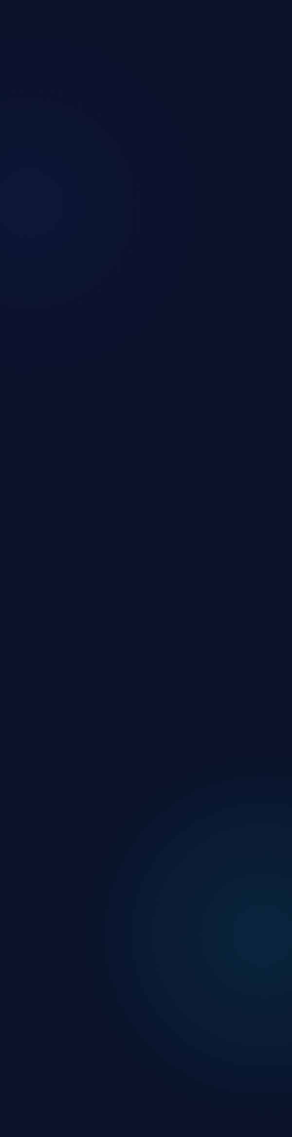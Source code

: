 
<html lang="id">
<head>
    <meta charset="UTF-8">
    <meta name="viewport" content="width=device-width, initial-scale=1.0">
    <title>MUVIT - Mobile Untuk Visi Integritas Lalu-Lintas Terbaik</title>
    <link rel="stylesheet" href="https://cdnjs.cloudflare.com/ajax/libs/font-awesome/6.4.0/css/all.min.css">
    <link href="https://fonts.googleapis.com/css2?family=Orbitron:wght@400;500;700&family=Roboto:wght@300;400;500;700&display=swap" rel="stylesheet">
    <style>
        :root {
            --primary-dark: #0a1128;
            --secondary-dark: #1e3a8a;
            --accent: #00d9ff;
            --accent-alt: #ff2a6d;
            --neutral: #e6e6e6;
            --success: #00cc99;
            --warning: #ffd700;
            --danger: #ff4d4d;
            --card-bg-dark: rgba(30, 58, 138, 0.3);
            --card-border-dark: rgba(0, 217, 255, 0.3);
            
            --primary-light: #f0f4ff;
            --secondary-light: #aec6ff;
            --card-bg-light: rgba(255, 255, 255, 0.8);
            --card-border-light: rgba(0, 123, 255, 0.3);
            --text-dark: #333;
        }
        
        * {
            margin: 0;
            padding: 0;
            box-sizing: border-box;
            transition: background-color 0.5s ease, color 0.3s ease;
        }
        
        body {
            font-family: 'Roboto', sans-serif;
            background: var(--primary-dark);
            color: var(--neutral);
            background-image: 
                radial-gradient(circle at 10% 20%, rgba(30, 58, 138, 0.15) 0%, transparent 20%),
                radial-gradient(circle at 90% 80%, rgba(0, 217, 255, 0.1) 0%, transparent 20%);
            min-height: 100vh;
            overflow-x: hidden;
            max-width: 100vw;
        }
        
        body.light-mode {
            background: var(--primary-light);
            color: var(--text-dark);
        }
        
        body.light-mode .card {
            background: var(--card-bg-light);
            border: 1px solid var(--card-border-light);
        }
        
        body.light-mode .card-desc,
        body.light-mode .modal-title,
        body.light-mode .section-title,
        body.light-mode .footer-title,
        body.light-mode .faq-question,
        body.light-mode .question-text,
        body.light-mode .edu-title,
        body.light-mode .traffic-hero-title,
        body.light-mode .card-title {
            color: var(--text-dark);
        }
        
        body.light-mode .emergency-section {
            background: rgba(255, 77, 77, 0.1);
            border: 1px solid rgba(255, 77, 77, 0.3);
        }
        
        body.light-mode .emergency-card {
            background: rgba(255, 77, 77, 0.15);
            border: 1px solid rgba(255, 77, 77, 0.3);
        }
        
        body.light-mode .emergency-name {
            color: var(--text-dark);
        }
        
        .futuristic-header {
            font-family: 'Orbitron', sans-serif;
            text-transform: uppercase;
            letter-spacing: 2px;
        }
        
        /* Splash Screen */
        .splash-screen {
            position: fixed;
            top: 0;
            left: 0;
            width: 100%;
            height: 100%;
            background: var(--primary-dark);
            display: flex;
            flex-direction: column;
            justify-content: center;
            align-items: center;
            z-index: 1000;
            transition: opacity 1s ease;
        }
        
        .splash-title {
            font-size: 3.5rem;
            font-weight: 700;
            background: linear-gradient(90deg, var(--accent), var(--accent-alt));
            -webkit-background-clip: text;
            background-clip: text;
            color: transparent;
            margin-bottom: 20px;
            text-align: center;
            font-family: 'Orbitron', sans-serif;
            position: relative;
            overflow: hidden;
        }
        
        .splash-subtitle {
            font-size: 1.2rem;
            color: var(--neutral);
            text-align: center;
            max-width: 90%;
            line-height: 1.6;
            height: 1.6em;
            overflow: hidden;
            position: relative;
        }
        
        .cursor {
            display: inline-block;
            width: 3px;
            height: 1em;
            background: var(--accent);
            margin-left: 2px;
            animation: blink 1s infinite;
            vertical-align: bottom;
        }
        
        @keyframes blink {
            0%, 100% { opacity: 1; }
            50% { opacity: 0; }
        }
        
        /* Container */
        .container {
            max-width: 100%;
            margin: 0 auto;
            padding: 15px;
            opacity: 0;
            transform: translateY(20px);
            transition: all 1s ease;
        }
        
        .container.show {
            opacity: 1;
            transform: translateY(0);
        }
        
        /* Header */
        header {
            display: flex;
            justify-content: space-between;
            align-items: center;
            padding: 15px 0;
            border-bottom: 1px solid var(--card-border-dark);
            margin-bottom: 20px;
        }
        
        .logo {
            display: flex;
            align-items: center;
            gap: 10px;
        }
        
        .logo-icon {
            width: 40px;
            height: 40px;
            background: var(--accent);
            border-radius: 50%;
            display: flex;
            align-items: center;
            justify-content: center;
            font-size: 20px;
            color: var(--primary-dark);
            box-shadow: 0 0 10px var(--accent);
            animation: pulse 2s infinite;
        }
        
        .logo-text {
            font-size: 1.5rem;
            font-weight: 700;
            background: linear-gradient(90deg, var(--accent), var(--accent-alt));
            -webkit-background-clip: text;
            background-clip: text;
            color: transparent;
        }
        
        .moto {
            font-size: 0.7rem;
            color: var(--neutral);
            opacity: 0.8;
            margin-top: 3px;
        }
        
        .menu-toggle {
            background: var(--card-bg-dark);
            border: 1px solid var(--card-border-dark);
            border-radius: 50%;
            width: 40px;
            height: 40px;
            display: flex;
            align-items: center;
            justify-content: center;
            cursor: pointer;
            transition: all 0.3s;
            font-size: 20px;
            color: var(--neutral);
        }
        
        .menu-toggle:hover {
            background: var(--accent);
            color: var(--primary-dark);
            box-shadow: 0 0 10px var(--accent);
        }
        
        .dropdown-menu {
            position: absolute;
            top: 70px;
            right: 15px;
            background: var(--card-bg-dark);
            border: 1px solid var(--card-border-dark);
            border-radius: 10px;
            width: 220px;
            z-index: 1000;
            overflow: hidden;
            transform: translateY(-10px);
            opacity: 0;
            visibility: hidden;
            transition: all 0.3s ease;
        }
        
        .dropdown-menu.show {
            transform: translateY(0);
            opacity: 1;
            visibility: visible;
        }
        
        .dropdown-item {
            padding: 12px 15px;
            display: flex;
            align-items: center;
            gap: 12px;
            cursor: pointer;
            transition: all 0.3s;
            border-bottom: 1px solid rgba(0, 217, 255, 0.1);
        }
        
        .dropdown-item:last-child {
            border-bottom: none;
        }
        
        .dropdown-item:hover {
            background: rgba(0, 217, 255, 0.1);
        }
        
        .dropdown-icon {
            font-size: 18px;
            width: 25px;
            color: var(--accent);
        }
        
        .dropdown-text {
            flex-grow: 1;
            font-size: 0.9rem;
        }
        
        /* Main Grid */
        .main-grid {
            display: grid;
            grid-template-columns: repeat(auto-fit, minmax(300px, 1fr));
            gap: 20px;
            margin-bottom: 30px;
        }
        
        .card {
            background: var(--card-bg-dark);
            border: 1px solid var(--card-border-dark);
            border-radius: 15px;
            padding: 20px;
            transition: all 0.3s;
            position: relative;
            overflow: hidden;
            backdrop-filter: blur(10px);
            min-height: 180px;
            display: flex;
            flex-direction: column;
            cursor: pointer;
        }
        
        .card:hover {
            transform: translateY(-5px);
            box-shadow: 0 5px 20px rgba(0, 217, 255, 0.2);
            border-color: var(--accent);
        }
        
        .card::before {
            content: '';
            position: absolute;
            top: -50%;
            left: -50%;
            width: 200%;
            height: 200%;
            background: radial-gradient(circle, rgba(0, 217, 255, 0.1) 0%, transparent 70%);
            z-index: -1;
        }
        
        .card-icon {
            font-size: 35px;
            margin-bottom: 15px;
            color: var(--accent);
        }
        
        .card-title {
            font-size: 1.2rem;
            margin-bottom: 10px;
            color: var(--neutral);
        }
        
        .card-desc {
            font-size: 0.9rem;
            color: rgba(230, 230, 230, 0.8);
            line-height: 1.5;
            margin-bottom: 15px;
            flex-grow: 1;
        }
        
        .card-btn {
            background: transparent;
            border: 1px solid var(--accent);
            color: var(--accent);
            padding: 8px 16px;
            border-radius: 20px;
            display: flex;
            align-items: center;
            gap: 6px;
            cursor: pointer;
            transition: all 0.3s;
            width: fit-content;
            font-size: 0.9rem;
        }
        
        .card-btn:hover {
            background: var(--accent);
            color: var(--primary-dark);
            box-shadow: 0 0 10px var(--accent);
        }
        
        /* Emergency Section */
        .emergency-section {
            background: rgba(255, 77, 77, 0.1);
            border: 1px solid rgba(255, 77, 77, 0.3);
            border-radius: 15px;
            padding: 20px;
            margin-bottom: 30px;
        }
        
        .section-title {
            display: flex;
            align-items: center;
            gap: 12px;
            margin-bottom: 20px;
            font-size: 1.3rem;
            color: var(--danger);
        }
        
        .emergency-grid {
            display: grid;
            grid-template-columns: repeat(auto-fit, minmax(250px, 1fr));
            gap: 12px;
        }
        
        .emergency-card {
            background: rgba(255, 77, 77, 0.15);
            border: 1px solid rgba(255, 77, 77, 0.3);
            border-radius: 12px;
            padding: 15px;
            display: flex;
            align-items: center;
            gap: 12px;
            transition: all 0.3s;
            cursor: pointer;
        }
        
        .emergency-card:hover {
            transform: translateY(-3px);
            background: rgba(255, 77, 77, 0.25);
            box-shadow: 0 3px 10px rgba(255, 77, 77, 0.2);
        }
        
        .emergency-icon {
            font-size: 22px;
            width: 50px;
            height: 50px;
            background: rgba(255, 77, 77, 0.2);
            border-radius: 50%;
            display: flex;
            align-items: center;
            justify-content: center;
            color: var(--danger);
        }
        
        .emergency-info {
            flex-grow: 1;
        }
        
        .emergency-name {
            font-size: 0.95rem;
            margin-bottom: 5px;
            color: var(--neutral);
        }
        
        .emergency-number {
            font-size: 1.1rem;
            font-weight: 700;
            color: var(--danger);
        }
        
        /* Footer */
        footer {
            display: flex;
            flex-direction: column;
            padding: 20px 0;
            border-top: 1px solid var(--card-border-dark);
            margin-top: 20px;
            gap: 20px;
        }
        
        .footer-section {
            width: 100%;
        }
        
        .footer-title {
            font-size: 1.1rem;
            margin-bottom: 12px;
            color: var(--accent);
        }
        
        .footer-links {
            display: flex;
            flex-direction: column;
            gap: 8px;
        }
        
        .footer-link {
            color: rgba(230, 230, 230, 0.8);
            text-decoration: none;
            display: flex;
            align-items: center;
            gap: 8px;
            transition: all 0.3s;
            font-size: 0.9rem;
        }
        
        .footer-link:hover {
            color: var(--accent);
        }
        
        .social-links {
            display: flex;
            gap: 12px;
            margin-top: 12px;
        }
        
        .social-link {
            width: 35px;
            height: 35px;
            border-radius: 50%;
            background: var(--card-bg-dark);
            border: 1px solid var(--card-border-dark);
            display: flex;
            align-items: center;
            justify-content: center;
            color: var(--neutral);
            font-size: 16px;
            transition: all 0.3s;
        }
        
        .social-link:hover {
            background: var(--accent);
            color: var(--primary-dark);
            box-shadow: 0 0 10px var(--accent);
            transform: translateY(-3px);
        }
        
        /* Modals */
        .modal {
            position: fixed;
            top: 0;
            left: 0;
            width: 100%;
            height: 100%;
            background: rgba(0, 0, 0, 0.7);
            display: flex;
            justify-content: center;
            align-items: center;
            z-index: 1000;
            opacity: 0;
            visibility: hidden;
            transition: all 0.3s ease;
            padding: 15px;
        }
        
        .modal.show {
            opacity: 1;
            visibility: visible;
        }
        
        .modal-content {
            background: var(--card-bg-dark);
            border: 1px solid var(--card-border-dark);
            border-radius: 15px;
            width: 100%;
            max-width: 800px;
            max-height: 95vh;
            overflow-y: auto;
            padding: 20px;
            position: relative;
            backdrop-filter: blur(10px);
            transform: translateY(-20px);
            transition: all 0.3s ease;
        }
        
        .modal.show .modal-content {
            transform: translateY(0);
        }
        
        .modal-header {
            display: flex;
            justify-content: space-between;
            align-items: center;
            margin-bottom: 15px;
        }
        
        .modal-title {
            font-size: 1.3rem;
            color: var(--accent);
            font-family: 'Orbitron', sans-serif;
        }
        
        .close-modal {
            background: transparent;
            border: none;
            font-size: 1.3rem;
            color: var(--neutral);
            cursor: pointer;
            transition: all 0.3s;
        }
        
        .close-modal:hover {
            color: var(--accent);
            transform: rotate(90deg);
        }
        
        /* Game Elements */
        .game-container {
            position: relative;
            width: 100%;
            height: 70vh;
            background: #0a1a3a;
            border-radius: 10px;
            overflow: hidden;
            border: 2px solid var(--accent);
            margin: 15px 0;
        }
        
        .game-road {
            position: absolute;
            top: 0;
            left: 0;
            width: 100%;
            height: 100%;
            background: #222;
        }
        
        .road-line {
            position: absolute;
            height: 3px;
            background: var(--accent);
            width: 100%;
            opacity: 0.5;
        }
        
        .character {
            position: absolute;
            bottom: 20px;
            left: 50%;
            transform: translateX(-50%);
            width: 40px;
            height: 60px;
            background: #ff9900;
            border-radius: 5px;
            z-index: 10;
            display: flex;
            align-items: center;
            justify-content: center;
            color: #fff;
            font-size: 30px;
        }
        
        .obstacle {
            position: absolute;
            width: 50px;
            height: 30px;
            background: #ff2a6d;
            border-radius: 5px;
        }
        
        .controls {
            display: grid;
            grid-template-columns: repeat(3, 1fr);
            gap: 10px;
            margin-top: 15px;
        }
        
        .control-btn {
            background: var(--card-bg-dark);
            border: 1px solid var(--accent);
            color: var(--accent);
            padding: 12px;
            border-radius: 8px;
            display: flex;
            align-items: center;
            justify-content: center;
            font-size: 20px;
            cursor: pointer;
            transition: all 0.2s;
        }
        
        .control-btn:hover {
            background: var(--accent);
            color: var(--primary-dark);
        }
        
        .game-result {
            position: absolute;
            top: 50%;
            left: 50%;
            transform: translate(-50%, -50%);
            background: rgba(0, 0, 0, 0.8);
            padding: 20px;
            border-radius: 10px;
            text-align: center;
            z-index: 100;
            width: 80%;
            display: none;
        }
        
        .result-title {
            font-size: 1.5rem;
            margin-bottom: 15px;
        }
        
        .result-success {
            color: var(--success);
        }
        
        .result-fail {
            color: var(--danger);
        }
        
        .result-btn {
            background: var(--accent);
            color: var(--primary-dark);
            border: none;
            padding: 10px 20px;
            border-radius: 20px;
            font-weight: bold;
            cursor: pointer;
            margin-top: 10px;
        }
        
        /* Quiz Elements */
        .quiz-container {
            margin: 15px 0;
        }
        
        .quiz-question {
            background: var(--card-bg-dark);
            border: 1px solid var(--card-border-dark);
            border-radius: 10px;
            padding: 15px;
            margin-bottom: 15px;
        }
        
        .question-text {
            font-size: 1.1rem;
            margin-bottom: 15px;
        }
        
        .options {
            display: grid;
            grid-template-columns: 1fr;
            gap: 10px;
        }
        
        .option {
            background: var(--card-bg-dark);
            border: 1px solid var(--card-border-dark);
            border-radius: 8px;
            padding: 12px;
            cursor: pointer;
            transition: all 0.2s;
        }
        
        .option:hover {
            border-color: var(--accent);
        }
        
        .option.selected {
            background: rgba(0, 217, 255, 0.1);
            border-color: var(--accent);
        }
        
        .quiz-nav {
            display: flex;
            justify-content: space-between;
            margin-top: 20px;
        }
        
        .nav-btn {
            background: var(--accent);
            color: var(--primary-dark);
            border: none;
            padding: 10px 20px;
            border-radius: 20px;
            font-weight: bold;
            cursor: pointer;
            display: flex;
            align-items: center;
            gap: 8px;
        }
        
        .quiz-result {
            text-align: center;
            padding: 20px;
        }
        
        .score-display {
            font-size: 1.8rem;
            margin: 20px 0;
            color: var(--accent);
        }
        
        .answer-key {
            margin-top: 20px;
            text-align: left;
            max-height: 300px;
            overflow-y: auto;
            padding: 15px;
            background: rgba(0, 0, 0, 0.1);
            border-radius: 10px;
        }
        
        .answer-item {
            margin-bottom: 10px;
            padding-bottom: 10px;
            border-bottom: 1px dashed rgba(255, 255, 255, 0.2);
        }
        
        .answer-item:last-child {
            border-bottom: none;
        }
        
        .correct-answer {
            color: var(--success);
            font-weight: bold;
        }
        
        /* Education Content */
        .edu-container {
            margin: 15px 0;
        }
        
        .edu-category {
            background: var(--card-bg-dark);
            border: 1px solid var(--card-border-dark);
            border-radius: 10px;
            padding: 15px;
            margin-bottom: 15px;
            cursor: pointer;
        }
        
        .edu-header {
            display: flex;
            align-items: center;
            gap: 15px;
            margin-bottom: 15px;
        }
        
        .edu-icon {
            font-size: 28px;
            width: 50px;
            height: 50px;
            background: rgba(0, 217, 255, 0.1);
            border-radius: 50%;
            display: flex;
            align-items: center;
            justify-content: center;
            color: var(--accent);
        }
        
        .edu-title {
            font-size: 1.1rem;
            font-weight: bold;
        }
        
        .edu-content {
            padding-left: 65px;
            display: none;
        }
        
        .edu-content.show {
            display: block;
        }
        
        .edu-item {
            margin-bottom: 10px;
            padding-left: 15px;
            position: relative;
        }
        
        .edu-item:before {
            content: "•";
            position: absolute;
            left: 0;
            color: var(--accent);
        }
        
        /* Traffic Hero Modal */
        .traffic-hero-grid {
            display: grid;
            grid-template-columns: 1fr 1fr;
            gap: 20px;
            margin: 20px 0;
        }
        
        .traffic-hero-card {
            background: var(--card-bg-dark);
            border: 1px solid var(--card-border-dark);
            border-radius: 15px;
            padding: 20px;
            text-align: center;
            cursor: pointer;
            transition: all 0.3s;
        }
        
        .traffic-hero-card:hover {
            transform: translateY(-5px);
            box-shadow: 0 5px 15px rgba(0, 217, 255, 0.2);
            border-color: var(--accent);
        }
        
        .traffic-hero-icon {
            font-size: 40px;
            margin-bottom: 15px;
            color: var(--accent);
        }
        
        .traffic-hero-title {
            font-size: 1.2rem;
            margin-bottom: 10px;
            font-family: 'Orbitron', sans-serif;
        }
        
        /* FAQ Elements */
        .faq-item {
            margin-bottom: 15px;
            border-bottom: 1px solid var(--card-border-dark);
            padding-bottom: 15px;
        }
        
        .faq-question {
            font-weight: bold;
            margin-bottom: 8px;
            cursor: pointer;
            display: flex;
            align-items: center;
            gap: 10px;
        }
        
        .faq-question i {
            transition: transform 0.3s;
        }
        
        .faq-question.expanded i {
            transform: rotate(90deg);
        }
        
        .faq-answer {
            padding: 10px 0 0 30px;
            display: none;
        }
        
        .faq-answer.show {
            display: block;
        }
        
        /* Contact Elements */
        .contact-item {
            display: flex;
            align-items: center;
            gap: 15px;
            margin-bottom: 15px;
            padding: 12px;
            border-radius: 10px;
            background: rgba(0, 0, 0, 0.1);
            transition: all 0.3s;
        }
        
        .contact-item:hover {
            background: rgba(0, 217, 255, 0.1);
        }
        
        .contact-icon {
            font-size: 24px;
            width: 50px;
            height: 50px;
            display: flex;
            align-items: center;
            justify-content: center;
            color: var(--accent);
        }
        
        .contact-info {
            flex-grow: 1;
        }
        
        .contact-type {
            font-size: 0.9rem;
            opacity: 0.8;
            margin-bottom: 3px;
        }
        
        .contact-value {
            font-size: 1.1rem;
            font-weight: 500;
        }
        
        /* Animations */
        @keyframes pulse {
            0% { box-shadow: 0 0 0 0 rgba(0, 217, 255, 0.7); }
            70% { box-shadow: 0 0 0 10px rgba(0, 217, 255, 0); }
            100% { box-shadow: 0 0 0 0 rgba(0, 217, 255, 0); }
        }
        
        @keyframes float {
            0% { transform: translateY(0px); }
            50% { transform: translateY(-5px); }
            100% { transform: translateY(0px); }
        }
        
        @keyframes roadLine {
            0% { transform: translateX(-100%); }
            100% { transform: translateX(100%); }
        }
        
        @keyframes moveHorizontal {
            0% { transform: translateX(0); }
            100% { transform: translateX(100%); }
        }
        
        /* Accessibility Mode */
        body.accessibility-mode {
            font-size: 18px;
        }
        
        body.accessibility-mode .card-icon {
            font-size: 50px;
        }
        
        body.accessibility-mode .card-title {
            font-size: 1.4rem;
        }
        
        /* Responsive */
        @media (max-width: 768px) {
            .splash-title {
                font-size: 2.5rem;
            }
            
            .splash-subtitle {
                font-size: 1rem;
            }
            
            .traffic-hero-grid {
                grid-template-columns: 1fr;
            }
            
            .faq-question {
                font-size: 1.1rem;
            }
            
            .emergency-grid {
                grid-template-columns: 1fr;
            }
        }
        
        @media (min-width: 768px) {
            .container {
                max-width: 800px;
            }
        }
    </style>
</head>
<body>
    <!-- Splash Screen -->
    <div class="splash-screen" id="splashScreen">
        <div class="splash-title futuristic-header">MUVIT</div>
        <div class="splash-subtitle" id="subtitle">
            <span id="typed-text"></span>
            <span class="cursor"></span>
        </div>
    </div>
    
    <!-- Main Content -->
    <div class="container" id="mainContainer">
        <header>
            <div class="logo">
                <div class="logo-icon">
                    <i class="fas fa-traffic-light"></i>
                </div>
                <div>
                    <div class="logo-text futuristic-header">MUVIT</div>
                    <div class="moto">Mobile Untuk Visi Integritas Lalu-Lintas Terbaik</div>
                </div>
            </div>
            
            <div class="menu-toggle" id="menuToggle">
                <i class="fas fa-bars"></i>
            </div>
            
            <div class="dropdown-menu" id="dropdownMenu">
                <div class="dropdown-item" id="themeToggle">
                    <div class="dropdown-icon">
                        <i class="fas fa-moon"></i>
                    </div>
                    <div class="dropdown-text">Dark Mode</div>
                </div>
                
                <div class="dropdown-item" id="faqBtn">
                    <div class="dropdown-icon">
                        <i class="fas fa-question-circle"></i>
                    </div>
                    <div class="dropdown-text">FAQ</div>
                </div>
                
                <div class="dropdown-item" id="contactBtn">
                    <div class="dropdown-icon">
                        <i class="fas fa-envelope"></i>
                    </div>
                    <div class="dropdown-text">Kontak</div>
                </div>
                
                <div class="dropdown-item" id="accessibilityBtn">
                    <div class="dropdown-icon">
                        <i class="fas fa-text-height"></i>
                    </div>
                    <div class="dropdown-text">Perbesar Tulisan</div>
                </div>
            </div>
        </header>

        <div class="main-grid">
            <div class="card" onclick="openReport()">
                <i class="fas fa-bullhorn card-icon"></i>
                <h3 class="card-title futuristic-header">LAPOR!</h3>
                <p class="card-desc">Laporkan pelanggaran lalu lintas, penyalahgunaan, atau penyelewengan yang Anda temui</p>
                <button class="card-btn">
                    <i class="fas fa-external-link-alt"></i>
                    Laporkan Sekarang
                </button>
            </div>
            
            <div class="card" onclick="openEducation()">
                <i class="fas fa-book card-icon"></i>
                <h3 class="card-title futuristic-header">MUVIT EDU</h3>
                <p class="card-desc">Pelajari etika dan aturan berkendara untuk semua jenis pengguna jalan</p>
                <button class="card-btn">
                    <i class="fas fa-graduation-cap"></i>
                    Pelajari
                </button>
            </div>
            
            <div class="card" onclick="openTrafficHero()">
                <i class="fas fa-gamepad card-icon"></i>
                <h3 class="card-title futuristic-header">TRAFFIC HERO</h3>
                <p class="card-desc">Jadilah pahlawan lalu lintas dengan memainkan game edukasi</p>
                <button class="card-btn">
                    <i class="fas fa-play"></i>
                    Pilih Game
                </button>
            </div>
            
            <div class="card" onclick="openTest()">
                <i class="fas fa-id-card card-icon"></i>
                <h3 class="card-title futuristic-header">TES SIM</h3>
                <p class="card-desc">Uji pengetahuan Anda tentang peraturan lalu lintas dengan tes interaktif</p>
                <button class="card-btn">
                    <i class="fas fa-pencil-alt"></i>
                    Mulai Tes
                </button>
            </div>
            
            <div class="card" onclick="openAssistant()">
                <i class="fas fa-robot card-icon"></i>
                <h3 class="card-title futuristic-header">VIRTUAL ASSISTANT</h3>
                <p class="card-desc">Dapatkan bantuan dan informasi tentang lalu lintas dari asisten virtual kami</p>
                <button class="card-btn">
                    <i class="fas fa-comments"></i>
                    Tanya Sekarang
                </button>
            </div>
        </div>

        <div class="emergency-section">
            <h2 class="section-title">
                <i class="fas fa-ambulance"></i>
                <span class="futuristic-header">DARURAT</span>
            </h2>
            <div class="emergency-grid">
                <div class="emergency-card" onclick="callEmergency('112')">
                    <div class="emergency-icon">
                        <i class="fas fa-phone-alt"></i>
                    </div>
                    <div class="emergency-info">
                        <div class="emergency-name">Call Center Nasional</div>
                        <div class="emergency-number">112</div>
                    </div>
                </div>
                
                <div class="emergency-card" onclick="callEmergency('110')">
                    <div class="emergency-icon">
                        <i class="fas fa-police-box"></i>
                    </div>
                    <div class="emergency-info">
                        <div class="emergency-name">Polisi</div>
                        <div class="emergency-number">110</div>
                    </div>
                </div>
                
                <div class="emergency-card" onclick="callEmergency('113')">
                    <div class="emergency-icon">
                        <i class="fas fa-fire-extinguisher"></i>
                    </div>
                    <div class="emergency-info">
                        <div class="emergency-name">Pemadam Kebakaran</div>
                        <div class="emergency-number">113</div>
                    </div>
                </div>
                
                <div class="emergency-card" onclick="callEmergency('02916912119')">
                    <div class="emergency-icon">
                        <i class="fas fa-ambulance"></i>
                    </div>
                    <div class="emergency-info">
                        <div class="emergency-name">Ambulans</div>
                        <div class="emergency-number">(0291) 6912119</div>
                    </div>
                </div>
                
                <div class="emergency-card" onclick="callEmergency('0291682113')">
                    <div class="emergency-icon">
                        <i class="fas fa-fire"></i>
                    </div>
                    <div class="emergency-info">
                        <div class="emergency-name">Damkar Demak</div>
                        <div class="emergency-number">(0291) 682113</div>
                    </div>
                </div>
                
                <div class="emergency-card" onclick="callEmergency('0291682200')">
                    <div class="emergency-icon">
                        <i class="fas fa-exclamation-triangle"></i>
                    </div>
                    <div class="emergency-info">
                        <div class="emergency-name">BPBD Demak</div>
                        <div class="emergency-number">(0291) 682200</div>
                    </div>
                </div>
            </div>
        </div>

        <footer>
            <div class="footer-section">
                <h3 class="footer-title">Tentang MUVIT</h3>
                <p style="margin-bottom: 15px; opacity: 0.8; font-size: 0.9rem;">MUVIT adalah platform edukasi dan pelaporan lalu lintas untuk mewujudkan mobilitas yang lebih baik.</p>
                <p style="opacity: 0.8; font-size: 0.9rem;">Dibuat oleh Arum FNisa untuk Lomba Pelajar Pelopor Ketertiban Lalu Lintas</p>
            </div>
            
            <div class="footer-section">
                <h3 class="footer-title">Kontak Kami</h3>
                <div class="contact-item" onclick="openEmail()">
                    <div class="contact-icon">
                        <i class="fas fa-envelope"></i>
                    </div>
                    <div class="contact-info">
                        <div class="contact-type">Email</div>
                        <div class="contact-value">muvitmovewithit@gmail.com</div>
                    </div>
                </div>
                
                <div class="contact-item" onclick="openInstagram()">
                    <div class="contact-icon">
                        <i class="fab fa-instagram"></i>
                    </div>
                    <div class="contact-info">
                        <div class="contact-type">Instagram</div>
                        <div class="contact-value">@nisarumaee_</div>
                    </div>
                </div>
            </div>
        </footer>
    </div>
    
    <!-- FAQ Modal -->
    <div class="modal" id="faqModal">
        <div class="modal-content">
            <div class="modal-header">
                <h3 class="modal-title">FAQ</h3>
                <button class="close-modal" onclick="closeModal('faqModal')">
                    <i class="fas fa-times"></i>
                </button>
            </div>
            
            <div class="faq-list">
                <div class="faq-item">
                    <div class="faq-question" onclick="toggleFaqAnswer(this)">
                        <i class="fas fa-chevron-right"></i>
                        Apa itu MUVIT?
                    </div>
                    <div class="faq-answer">
                        MUVIT adalah aplikasi all-in-one yang dirancang untuk meningkatkan keselamatan, ketertiban, dan kenyamanan lalu lintas. Aplikasi ini menyediakan berbagai fitur seperti pelaporan pelanggaran lalu lintas, akses darurat, edukasi berkendara, dan sistem gamifikasi.
                    </div>
                </div>
                
                <div class="faq-item">
                    <div class="faq-question" onclick="toggleFaqAnswer(this)">
                        <i class="fas fa-chevron-right"></i>
                        Siapa saja yang bisa menggunakan MUVIT?
                    </div>
                    <div class="faq-answer">
                        Aplikasi ini dapat digunakan oleh semua kalangan, mulai dari anak-anak, dewasa, hingga lansia. Desain antarmuka dibuat agar ramah dan mudah dipahami oleh pengguna dari berbagai usia.
                    </div>
                </div>
                
                <div class="faq-item">
                    <div class="faq-question" onclick="toggleFaqAnswer(this)">
                        <i class="fas fa-chevron-right"></i>
                        Apa saja fitur utama di dalam aplikasi MUVIT?
                    </div>
                    <div class="faq-answer">
                        <p>📩 LAPOR!: Kirim laporan pelanggaran atau kejadian lalu lintas (bisa disertai foto dan video.).</p>
                        <p>🚨 SOS DARURAT: Akses cepat ke nomor darurat seperti ambulans, polisi, pemadam kebakaran, atau BPBD.</p>
                        <p>📘 MUVIT EDU: Panduan digital lengkap tentang etika dan peraturan lalu lintas untuk berbagai jenis kendaraan.</p>
                        <p>🎮 TRAFFIC HERO: Game edukasi untuk membantu kakek menyebrang dengan aman dan tes pengetahuan lalu lintas.</p>
                        <p>📝 TES SIM: simulasi ujian yang berisi 25 soal pilihan ganda seputar lalu lintas, rambu, marka jalan, dan pengetahuan dasar kendaraan.</p>
                        <p>🤖 VIRTUAL ASSISTANT: Akses cepat ke asisten AI yang akan membantu menjawab pertanyaanmu.</p>
                    </div>
                </div>
                
                <div class="faq-item">
                    <div class="faq-question" onclick="toggleFaqAnswer(this)">
                        <i class="fas fa-chevron-right"></i>
                        Bagaimana cara melaporkan pelanggaran lalu lintas melalui MUVIT?
                    </div>
                    <div class="faq-answer">
                        Cukup buka fitur LAPOR!, anda akan diarahkan untuk mengirimkan email kepada Satuan Lalu Lintas.
                    </div>
                </div>
                
                <div class="faq-item">
                    <div class="faq-question" onclick="toggleFaqAnswer(this)">
                        <i class="fas fa-chevron-right"></i>
                        Apakah MUVIT bisa digunakan di seluruh Indonesia?
                    </div>
                    <div class="faq-answer">
                        Target utama adalah penggunaan kabupaten, namun efektivitas beberapa fitur (seperti penanganan laporan) bergantung pada kerja sama dengan pemerintah daerah dan institusi terkait.
                    </div>
                </div>
                
                <div class="faq-item">
                    <div class="faq-question" onclick="toggleFaqAnswer(this)">
                        <i class="fas fa-chevron-right"></i>
                        Apakah MUVIT gratis?
                    </div>
                    <div class="faq-answer">
                        Ya. MUVIT dapat digunakan melalui web secara gratis.
                    </div>
                </div>
            </div>
        </div>
    </div>
    
    <!-- Contact Modal -->
    <div class="modal" id="contactModal">
        <div class="modal-content">
            <div class="modal-header">
                <h3 class="modal-title">Kontak</h3>
                <button class="close-modal" onclick="closeModal('contactModal')">
                    <i class="fas fa-times"></i>
                </button>
            </div>
            
            <div class="contact-list">
                <div class="contact-item" onclick="openEmail()">
                    <div class="contact-icon">
                        <i class="fas fa-envelope"></i>
                    </div>
                    <div class="contact-info">
                        <div class="contact-type">Email</div>
                        <div class="contact-value">muvitmovewithit@gmail.com</div>
                    </div>
                </div>
                
                <div class="contact-item" onclick="openInstagram()">
                    <div class="contact-icon">
                        <i class="fab fa-instagram"></i>
                    </div>
                    <div class="contact-info">
                        <div class="contact-type">Instagram</div>
                        <div class="contact-value">@nisarumaee_</div>
                    </div>
                </div>
            </div>
        </div>
    </div>
    
    <!-- Traffic Hero Modal -->
    <div class="modal" id="trafficHeroModal">
        <div class="modal-content">
            <div class="modal-header">
                <h3 class="modal-title">TRAFFIC HERO</h3>
                <button class="close-modal" onclick="closeModal('trafficHeroModal')">
                    <i class="fas fa-times"></i>
                </button>
            </div>
            
            <div class="traffic-hero-grid">
                <div class="traffic-hero-card" onclick="openGame('bantuKakek')">
                    <div class="traffic-hero-icon">
                        <i class="fas fa-walking"></i>
                    </div>
                    <h3 class="traffic-hero-title">BANTU KAKEK</h3>
                    <p>Bantu kakek menyebrang jalan dengan selamat sambil menghindari kendaraan</p>
                </div>
                
                <div class="traffic-hero-card" onclick="openGame('tesPengetahuan')">
                    <div class="traffic-hero-icon">
                        <i class="fas fa-brain"></i>
                    </div>
                    <h3 class="traffic-hero-title">TES PENGETAHUAN</h3>
                    <p>Kuis untuk anak-anak tentang pengetahuan dasar lalu lintas</p>
                </div>
            </div>
        </div>
    </div>
    
    <!-- Game Modals -->
    <div class="modal" id="gameModal">
        <div class="modal-content">
            <div class="modal-header">
                <h3 class="modal-title" id="gameTitle">BANTU KAKEK</h3>
                <button class="close-modal" onclick="closeModal('gameModal')">
                    <i class="fas fa-times"></i>
                </button>
            </div>
            
            <div id="gameContent">
                <!-- Game content will be loaded here -->
            </div>
        </div>
    </div>
    
    <!-- SIM Test Modal -->
    <div class="modal" id="simModal">
        <div class="modal-content">
            <div class="modal-header">
                <h3 class="modal-title">TES SIM</h3>
                <button class="close-modal" onclick="closeModal('simModal')">
                    <i class="fas fa-times"></i>
                </button>
            </div>
            
            <div id="simContent">
                <!-- SIM test content will be loaded here -->
            </div>
        </div>
    </div>
    
    <!-- Education Modal -->
    <div class="modal" id="eduModal">
        <div class="modal-content">
            <div class="modal-header">
                <h3 class="modal-title">MUVIT EDU</h3>
                <button class="close-modal" onclick="closeModal('eduModal')">
                    <i class="fas fa-times"></i>
                </button>
            </div>
            
            <div class="edu-container">
                <div class="edu-category" onclick="toggleEduContent(this)">
                    <div class="edu-header">
                        <div class="edu-icon">🧍‍♂️</div>
                        <div class="edu-title">Pejalan Kaki</div>
                    </div>
                    <div class="edu-content">
                        <div class="edu-item">Gunakan trotoar, bukan badan jalan.</div>
                        <div class="edu-item">Menyeberanglah di zebra cross atau jembatan penyeberangan.</div>
                        <div class="edu-item">Waspadai kendaraan saat menyeberang, lihat kiri-kanan dulu.</div>
                        <div class="edu-item">Jangan bermain HP saat menyeberang.</div>
                    </div>
                </div>
                
                <div class="edu-category" onclick="toggleEduContent(this)">
                    <div class="edu-header">
                        <div class="edu-icon">🚲</div>
                        <div class="edu-title">Pesepeda Ontel / Manual</div>
                    </div>
                    <div class="edu-content">
                        <div class="edu-item">Gunakan jalur sepeda jika tersedia.</div>
                        <div class="edu-item">Jangan melawan arah.</div>
                        <div class="edu-item">Pakai helm dan lampu sepeda saat malam.</div>
                        <div class="edu-item">Hormati rambu lalu lintas dan pejalan kaki.</div>
                    </div>
                </div>
                
                <div class="edu-category" onclick="toggleEduContent(this)">
                    <div class="edu-header">
                        <div class="edu-icon">🛵</div>
                        <div class="edu-title">Pengendara Sepeda Motor</div>
                    </div>
                    <div class="edu-content">
                        <div class="edu-item">Pakai helm SNI dan jaket pelindung.</div>
                        <div class="edu-item">Nyalakan lampu utama saat berkendara.</div>
                        <div class="edu-item">Jaga kecepatan dan jarak aman.</div>
                        <div class="edu-item">Jangan menyalip sembarangan, gunakan lampu sein.</div>
                    </div>
                </div>
                
                <div class="edu-category" onclick="toggleEduContent(this)">
                    <div class="edu-header">
                        <div class="edu-icon">🚗</div>
                        <div class="edu-title">Pengendara Mobil</div>
                    </div>
                    <div class="edu-content">
                        <div class="edu-item">Gunakan sabuk pengaman.</div>
                        <div class="edu-item">Ikuti batas kecepatan dan marka jalan.</div>
                        <div class="edu-item">Jangan bermain HP saat menyetir.</div>
                        <div class="edu-item">Beri jalan pada pejalan kaki dan pesepeda di tempat yang semestinya.</div>
                    </div>
                </div>
                
                <div class="edu-category" onclick="toggleEduContent(this)">
                    <div class="edu-header">
                        <div class="edu-icon">🚌</div>
                        <div class="edu-title">Pengendara Bus</div>
                    </div>
                    <div class="edu-content">
                        <div class="edu-item">Berhenti di halte resmi, bukan sembarang tempat.</div>
                        <div class="edu-item">Utamakan keselamatan penumpang saat naik/turun.</div>
                        <div class="edu-item">Perhatikan blind spot, terutama pesepeda dan pemotor.</div>
                        <div class="edu-item">Hindari ugal-ugalan demi mengejar penumpang.</div>
                    </div>
                </div>
                
                <div class="edu-category" onclick="toggleEduContent(this)">
                    <div class="edu-header">
                        <div class="edu-icon">🚛</div>
                        <div class="edu-title">Pengemudi Truk</div>
                    </div>
                    <div class="edu-content">
                        <div class="edu-item">Pastikan muatan tidak melebihi batas.</div>
                        <div class="edu-item">Periksa rem dan kondisi ban secara rutin.</div>
                        <div class="edu-item">Beri isyarat sebelum belok atau berhenti.</div>
                        <div class="edu-item">Waspadai kendaraan kecil di sekitar truk.</div>
                    </div>
                </div>
                
                <div class="edu-category" onclick="toggleEduContent(this)">
                    <div class="edu-header">
                        <div class="edu-icon">✈️</div>
                        <div class="edu-title">Pilot Pesawat</div>
                    </div>
                    <div class="edu-content">
                        <div class="edu-item">Ikuti prosedur pre-flight checklist secara lengkap.</div>
                        <div class="edu-item">Koordinasi dengan menara kontrol (ATC).</div>
                        <div class="edu-item">Pastikan komunikasi jelas antar awak kabin dan penumpang.</div>
                        <div class="edu-item">Utamakan keselamatan, bukan kecepatan.</div>
                    </div>
                </div>
                
                <div class="edu-category" onclick="toggleEduContent(this)">
                    <div class="edu-header">
                        <div class="edu-icon">🚆</div>
                        <div class="edu-title">Masinis Kereta</div>
                    </div>
                    <div class="edu-content">
                        <div class="edu-item">Patuh pada sinyal dan jadwal perjalanan.</div>
                        <div class="edu-item">Lakukan pengecekan rutin terhadap sistem rem dan mesin.</div>
                        <div class="edu-item">Gunakan klakson di perlintasan sebidang.</div>
                        <div class="edu-item">Jaga kecepatan dan berhenti tepat di stasiun.</div>
                    </div>
                </div>
            </div>
        </div>
    </div>
    
    <script>
        // Game data
        const knowledgeQuiz = [
            {
                question: "Bensinku tinggal sedikit! Apa yang harus ku lakukan?",
                options: [
                    "Mengisi bensin",
                    "Melamun",
                    "Menari"
                ],
                answer: 0
            },
            {
                question: "Lampu lalu lintas berwarna merah, apa yang harus dilakukan?",
                options: [
                    "Terus jalan",
                    "Berhenti",
                    "Mempercepat"
                ],
                answer: 1
            },
            {
                question: "Saat menyebrang jalan, apa yang harus dilakukan?",
                options: [
                    "Lihat kiri dan kanan",
                    "Lari secepatnya",
                    "Tutup mata"
                ],
                answer: 0
            },
            {
                question: "Dimana tempat yang aman untuk bermain?",
                options: [
                    "Taman bermain",
                    "Jalan raya",
                    "Parkiran mobil"
                ],
                answer: 0
            },
            {
                question: "Apa yang harus dipakai saat naik sepeda?",
                options: [
                    "Helm",
                    "Topi pesta",
                    "Tidak perlu pakai apa-apa"
                ],
                answer: 0
            }
        ];
        
        const simTest = [
            {
                question: "Apa arti rambu lalu lintas berbentuk segitiga sama sisi dengan warna dasar kuning dan garis tepi merah?",
                options: [
                    "Rambu larangan",
                    "Rambu peringatan",
                    "Rambu petunjuk",
                    "Rambu perintah"
                ],
                answer: 1
            },
            {
                question: "Rambu larangan umumnya berbentuk:",
                options: [
                    "Persegi panjang biru",
                    "Lingkaran merah",
                    "Segitiga kuning",
                    "Kotak hijau"
                ],
                answer: 1
            },
            {
                question: "Apa arti marka jalan berupa garis putih putus-putus di tengah jalan?",
                options: [
                    "Dilarang mendahului",
                    "Bebas mendahului jika aman",
                    "Hanya untuk kendaraan berat",
                    "Untuk parkir kendaraan"
                ],
                answer: 1
            },
            {
                question: "Rambu bergambar anak kecil menyeberang jalan berarti:",
                options: [
                    "Larangan bermain di jalan",
                    "Jalan menuju sekolah",
                    "Penyeberangan pejalan kaki",
                    "Hanya untuk kendaraan roda dua"
                ],
                answer: 2
            },
            {
                question: "Warna dasar rambu petunjuk adalah:",
                options: [
                    "Merah",
                    "Kuning",
                    "Biru",
                    "Hijau"
                ],
                answer: 3
            },
            {
                question: "Marka jalan garis utuh ganda di tengah berarti:",
                options: [
                    "Diperbolehkan menyalip dua arah",
                    "Dilarang mendahului dari kedua arah",
                    "Khusus untuk kendaraan umum",
                    "Tanda adanya lampu merah"
                ],
                answer: 1
            },
            {
                question: "Marka bergambar sepeda di jalur jalan menunjukkan:",
                options: [
                    "Dilarang dilewati kendaraan",
                    "Jalan rusak",
                    "Jalur khusus sepeda",
                    "Tempat parkir sepeda"
                ],
                answer: 2
            },
            {
                question: "Marka berbentuk kotak kuning di persimpangan berfungsi untuk:",
                options: [
                    "Tempat parkir kendaraan besar",
                    "Jalur evakuasi",
                    "Area dilarang berhenti walau lampu merah",
                    "Zona aman penyeberang"
                ],
                answer: 2
            },
            {
                question: "Garis zigzag di dekat sekolah atau rumah sakit artinya:",
                options: [
                    "Hati-hati ada polisi tidur",
                    "Area berhenti kendaraan umum",
                    "Dilarang parkir dan berhenti",
                    "Jalan satu arah"
                ],
                answer: 2
            },
            {
                question: "Marka jalan warna kuning biasanya menunjukkan:",
                options: [
                    "Jalan khusus kendaraan pribadi",
                    "Jalan nasional",
                    "Pembatas antara jalur cepat dan lambat",
                    "Tidak ada arti khusus"
                ],
                answer: 2
            },
            {
                question: "Fungsi utama rem tangan adalah untuk:",
                options: [
                    "Mempercepat mobil",
                    "Menyalakan lampu",
                    "Menahan kendaraan saat berhenti",
                    "Mendinginkan mesin"
                ],
                answer: 2
            },
            {
                question: "Lampu hazard digunakan ketika:",
                options: [
                    "Ingin berbelok",
                    "Parkir di jalan",
                    "Dalam kondisi darurat",
                    "Berkendara malam hari"
                ],
                answer: 2
            },
            {
                question: "Oli mesin perlu diganti secara berkala untuk:",
                options: [
                    "Menambah kecepatan",
                    "Menghemat bahan bakar",
                    "Menjaga pelumasan mesin",
                    "Membersihkan jok"
                ],
                answer: 2
            },
            {
                question: "Jika indikator suhu mesin menyala merah, maka:",
                options: [
                    "Mesin sedang dingin",
                    "Mesin overheat",
                    "Bahan bakar habis",
                    "Ban bocor"
                ],
                answer: 1
            },
            {
                question: "Tekanan angin ban yang kurang dapat menyebabkan:",
                options: [
                    "Rem lebih kuat",
                    "Ban lebih awet",
                    "Konsumsi BBM lebih boros",
                    "Kendaraan lebih cepat"
                ],
                answer: 2
            },
            {
                question: "Helm SNI artinya:",
                options: [
                    "Sudah nyaman",
                    "Sering naik intern",
                    "Standar Nasional Indonesia",
                    "Syarat naik instansi"
                ],
                answer: 2
            },
            {
                question: "Fungsi sabuk pengaman adalah untuk:",
                options: [
                    "Gaya",
                    "Menambah kecepatan",
                    "Keselamatan saat tabrakan",
                    "Menjaga barang tetap di kursi"
                ],
                answer: 2
            },
            {
                question: "Jarak aman mengikuti kendaraan di depan saat hujan adalah:",
                options: [
                    "1 meter",
                    "2 detik waktu reaksi",
                    "10 langkah kaki",
                    "Tidak perlu ada jarak"
                ],
                answer: 1
            },
            {
                question: "Di jalan menanjak dan sempit, siapa yang harus mengalah?",
                options: [
                    "Kendaraan menanjak",
                    "Kendaraan menurun",
                    "Sepeda motor",
                    "Kendaraan yang lebih kecil"
                ],
                answer: 1
            },
            {
                question: "Apa yang perlu diperiksa sebelum menyalakan mesin kendaraan?",
                options: [
                    "Warna mobil",
                    "Posisi kaca",
                    "Kondisi ban, oli, dan bahan bakar",
                    "Musik di radio"
                ],
                answer: 2
            },
            {
                question: "Apa yang harus dilakukan jika melihat lampu lalu lintas kuning berkedip?",
                options: [
                    "Tancap gas",
                    "Berhenti total",
                    "Hati-hati dan kurangi kecepatan",
                    "Belok ke kanan"
                ],
                answer: 2
            },
            {
                question: "Tanda lampu lalu lintas merah artinya:",
                options: [
                    "Jalan terus",
                    "Belok kiri langsung",
                    "Wajib berhenti",
                    "Lihat kanan dulu"
                ],
                answer: 2
            },
            {
                question: "Jika melihat pejalan kaki sedang menyeberang di zebra cross, pengendara harus:",
                options: [
                    "Membunyikan klakson",
                    "Mendahului",
                    "Berhenti dan memberi jalan",
                    "Mengalihkan jalur"
                ],
                answer: 2
            },
            {
                question: "Klakson digunakan untuk:",
                options: [
                    "Menyapa teman",
                    "Menegur pengendara lain",
                    "Peringatan untuk keselamatan",
                    "Pamer suara"
                ],
                answer: 2
            },
            {
                question: "Berkendara sambil menggunakan HP dapat menyebabkan:",
                options: [
                    "Konsentrasi terpecah dan bahaya kecelakaan",
                    "Jalan lebih cepat",
                    "Hemat baterai",
                    "Aman karena multitasking"
                ],
                answer: 0
            }
        ];
        
        // Initialize variables
        let currentGame = null;
        let currentQuiz = null;
        let currentQuestion = 0;
        let score = 0;
        let characterPosition = { x: 0, y: 0 };
        let obstacles = [];
        let gameInterval;
        let gameSpeed = 2;
        let gameStarted = false;
        
        // Splash screen with typewriter effect
        const splashScreen = document.getElementById('splashScreen');
        const subtitle = document.getElementById('subtitle');
        const typedText = document.getElementById('typed-text');
        const mainContainer = document.getElementById('mainContainer');
        const text = "Mobile Untuk Visi Integritas Lalu-Lintas Terbaik";
        let index = 0;
        
        function typeWriter() {
            if (index < text.length) {
                typedText.textContent += text.charAt(index);
                index++;
                setTimeout(typeWriter, 50);
            } else {
                setTimeout(() => {
                    splashScreen.style.opacity = '0';
                    setTimeout(() => {
                        splashScreen.style.display = 'none';
                        mainContainer.classList.add('show');
                    }, 1000);
                }, 2000);
            }
        }
        
        // Start typewriter effect
        setTimeout(typeWriter, 500);
        
        // Menu toggle functionality
        const menuToggle = document.getElementById('menuToggle');
        const dropdownMenu = document.getElementById('dropdownMenu');
        
        menuToggle.addEventListener('click', function() {
            playSound('click');
            dropdownMenu.classList.toggle('show');
        });
        
        // Close dropdown when clicking outside
        document.addEventListener('click', function(event) {
            if (!menuToggle.contains(event.target) && !dropdownMenu.contains(event.target)) {
                dropdownMenu.classList.remove('show');
            }
        });
        
        // Theme toggle
        const themeToggle = document.getElementById('themeToggle');
        const themeIcon = themeToggle.querySelector('.dropdown-icon i');
        
        themeToggle.addEventListener('click', function() {
            playSound('click');
            document.body.classList.toggle('light-mode');
            
            if (document.body.classList.contains('light-mode')) {
                themeIcon.className = 'fas fa-sun';
                themeToggle.querySelector('.dropdown-text').textContent = 'Light Mode';
            } else {
                themeIcon.className = 'fas fa-moon';
                themeToggle.querySelector('.dropdown-text').textContent = 'Dark Mode';
            }
            
            dropdownMenu.classList.remove('show');
        });
        
        // FAQ modal
        const faqBtn = document.getElementById('faqBtn');
        const faqModal = document.getElementById('faqModal');
        
        faqBtn.addEventListener('click', function() {
            playSound('click');
            faqModal.classList.add('show');
            dropdownMenu.classList.remove('show');
        });
        
        // Contact modal
        const contactBtn = document.getElementById('contactBtn');
        const contactModal = document.getElementById('contactModal');
        
        contactBtn.addEventListener('click', function() {
            playSound('click');
            contactModal.classList.add('show');
            dropdownMenu.classList.remove('show');
        });
        
        // Close modals
        function closeModal(modalId) {
            playSound('click');
            document.getElementById(modalId).classList.remove('show');
            
            // Reset game when closing game modal
            if (modalId === 'gameModal') {
                clearInterval(gameInterval);
                gameStarted = false;
            }
        }
        
        // Accessibility mode
        const accessibilityBtn = document.getElementById('accessibilityBtn');
        
        accessibilityBtn.addEventListener('click', function() {
            playSound('click');
            document.body.classList.toggle('accessibility-mode');
            dropdownMenu.classList.remove('show');
        });
        
        // Emergency call function
        function callEmergency(number) {
            playSound('click');
            if (/Android|iPhone|iPad|iPod|BlackBerry|IEMobile|Opera Mini/i.test(navigator.userAgent)) {
                window.location.href = `tel:${number}`;
            } else {
                alert(`Memanggil: ${number}\n\nDi perangkat mobile, ini akan langsung menelepon`);
            }
        }
        
        // Card functions
        function openReport() {
            playSound('click');
            const subject = encodeURIComponent("Laporan Pelanggaran Lalu Lintas");
            const body = encodeURIComponent("Deskripsikan pelanggaran yang Anda saksikan di sini...\n\nLokasi: \nWaktu: \n\nTerima kasih telah melapor!");
            window.location.href = `mailto:antas.resdmk@gmail.com?subject=${subject}&body=${body}`;
        }
        
        function openEducation() {
            playSound('click');
            document.getElementById('eduModal').classList.add('show');
        }
        
        function openTrafficHero() {
            playSound('click');
            document.getElementById('trafficHeroModal').classList.add('show');
        }
        
        function openGame(gameType) {
            playSound('click');
            currentGame = gameType;
            const gameModal = document.getElementById('gameModal');
            const gameTitle = document.getElementById('gameTitle');
            const gameContent = document.getElementById('gameContent');
            
            if (gameType === 'bantuKakek') {
                gameTitle.textContent = "BANTU KAKEK";
                gameContent.innerHTML = `
                    <p style="margin-bottom: 15px;">Bantu Kakek menyebrang jalan dengan selamat! Gunakan tombol panah untuk menggerakkan Kakek.</p>
                    <div class="game-container">
                        <div class="game-road" id="gameRoad">
                            <!-- Road lines will be added dynamically -->
                        </div>
                        <div class="character" id="character">👴</div>
                        <div class="game-result" id="gameResult">
                            <div class="result-title" id="resultTitle"></div>
                            <button class="result-btn" onclick="restartGame()">Main Lagi</button>
                        </div>
                    </div>
                    <div class="controls">
                        <div class="control-btn" onclick="moveCharacter('left')"><i class="fas fa-arrow-left"></i></div>
                        <div class="control-btn" onclick="moveCharacter('up')"><i class="fas fa-arrow-up"></i></div>
                        <div class="control-btn" onclick="moveCharacter('right')"><i class="fas fa-arrow-right"></i></div>
                        <div class="control-btn" onclick="moveCharacter('down')"><i class="fas fa-arrow-down"></i></div>
                    </div>
                `;
                initGame();
            } else if (gameType === 'tesPengetahuan') {
                gameTitle.textContent = "TES PENGETAHUAN";
                gameContent.innerHTML = `
                    <p style="margin-bottom: 15px;">Tes pengetahuan lalu lintas untuk anak-anak. Pilih jawaban yang benar!</p>
                    <div id="quizContent">
                        <!-- Quiz content will be loaded here -->
                    </div>
                `;
                startQuiz(knowledgeQuiz);
            }
            
            gameModal.classList.add('show');
        }
        
        function openTest() {
            playSound('click');
            document.getElementById('simModal').classList.add('show');
            const simContent = document.getElementById('simContent');
            
            simContent.innerHTML = `
                <p style="margin-bottom: 15px;">Tes pengetahuan untuk mendapatkan SIM. Jawab 25 soal dengan benar!</p>
                <div id="quizContent">
                    <!-- Quiz content will be loaded here -->
                </div>
            `;
            startQuiz(simTest);
        }
        
        function openAssistant() {
            playSound('click');
            window.open('https://chat.openai.com', '_blank');
        }
        
        // Toggle education content
        function toggleEduContent(element) {
            playSound('click');
            const content = element.querySelector('.edu-content');
            content.classList.toggle('show');
        }
        
        // Toggle FAQ answer
        function toggleFaqAnswer(element) {
            playSound('click');
            const faqItem = element.closest('.faq-item');
            const answer = faqItem.querySelector('.faq-answer');
            element.classList.toggle('expanded');
            answer.classList.toggle('show');
        }
        
        // Game functions
        function initGame() {
            const gameRoad = document.getElementById('gameRoad');
            const character = document.getElementById('character');
            
            // Reset character position
            characterPosition = { x: 50, y: 90 };
            character.style.left = `${characterPosition.x}%`;
            character.style.bottom = `${characterPosition.y}px`;
            
            // Clear obstacles
            obstacles = [];
            gameRoad.innerHTML = '';
            
            // Create road lines
            for (let i = 0; i < 5; i++) {
                const line = document.createElement('div');
                line.className = 'road-line';
                line.style.top = `${i * 20}%`;
                line.style.animationDelay = `${i * 0.5}s`;
                gameRoad.appendChild(line);
            }
            
            // Start game
            gameStarted = true;
            gameInterval = setInterval(updateGame, 50);
        }
        
        function updateGame() {
            if (!gameStarted) return;
            
            const gameRoad = document.getElementById('gameRoad');
            const character = document.getElementById('character');
            
            // Move obstacles
            obstacles.forEach((obstacle, index) => {
                obstacle.y -= gameSpeed;
                obstacle.element.style.top = `${obstacle.y}px`;
                
                // Remove obstacles that are off screen
                if (obstacle.y < -30) {
                    obstacle.element.remove();
                    obstacles.splice(index, 1);
                }
                
                // Check collision
                if (checkCollision(character, obstacle.element)) {
                    gameOver(false);
                }
            });
            
            // Add new obstacles randomly
            if (Math.random() < 0.05) {
                createObstacle();
            }
            
            // Check if character reached the top
            if (parseInt(character.style.bottom) > 250) {
                gameOver(true);
            }
        }
        
        function createObstacle() {
            const gameRoad = document.getElementById('gameRoad');
            const obstacle = document.createElement('div');
            obstacle.className = 'obstacle';
            
            // Randomly decide direction (left to right or right to left)
            const direction = Math.random() > 0.5 ? 'left' : 'right';
            obstacle.classList.add(direction);
            
            // Set initial position
            if (direction === 'left') {
                obstacle.style.left = '0%';
                obstacle.style.transform = 'translateX(-100%)';
            } else {
                obstacle.style.left = '100%';
            }
            
            obstacle.style.top = `${Math.floor(Math.random() * 70) + 15}%`;
            
            gameRoad.appendChild(obstacle);
            
            obstacles.push({
                element: obstacle,
                y: parseInt(obstacle.style.top),
                direction: direction
            });
            
            // Animate obstacle
            obstacle.style.animation = `moveHorizontal ${Math.random() * 2 + 2}s linear infinite ${direction === 'right' ? 'reverse' : ''}`;
        }
        
        function moveCharacter(direction) {
            if (!gameStarted) return;
            playSound('click');
            
            const character = document.getElementById('character');
            const step = 10;
            
            switch (direction) {
                case 'up':
                    characterPosition.y += step;
                    break;
                case 'down':
                    characterPosition.y = Math.max(20, characterPosition.y - step);
                    break;
                case 'left':
                    characterPosition.x = Math.max(10, characterPosition.x - step);
                    break;
                case 'right':
                    characterPosition.x = Math.min(90, characterPosition.x + step);
                    break;
            }
            
            character.style.left = `${characterPosition.x}%`;
            character.style.bottom = `${characterPosition.y}px`;
        }
        
        function checkCollision(char, obs) {
            const charRect = char.getBoundingClientRect();
            const obsRect = obs.getBoundingClientRect();
            
            return !(
                charRect.right < obsRect.left ||
                charRect.left > obsRect.right ||
                charRect.bottom < obsRect.top ||
                charRect.top > obsRect.bottom
            );
        }
        
        function gameOver(success) {
            gameStarted = false;
            clearInterval(gameInterval);
            
            const result = document.getElementById('gameResult');
            const title = document.getElementById('resultTitle');
            
            result.style.display = 'block';
            
            if (success) {
                title.textContent = "Kakek berhasil menyebrang dengan selamat! Terima kasih orang baik!";
                title.className = "result-title result-success";
                playSound('success');
            } else {
                title.textContent = "Aduh! Lain kali lebih berhati-hati ya!";
                title.className = "result-title result-fail";
                playSound('fail');
            }
        }
        
        function restartGame() {
            playSound('click');
            const result = document.getElementById('gameResult');
            result.style.display = 'none';
            initGame();
        }
        
        // Quiz functions
        function startQuiz(quiz) {
            currentQuiz = quiz;
            currentQuestion = 0;
            score = 0;
            showQuestion();
        }
        
        function showQuestion() {
            const quizContent = document.getElementById('quizContent');
            
            if (currentQuestion < currentQuiz.length) {
                const question = currentQuiz[currentQuestion];
                let optionsHtml = '';
                
                question.options.forEach((option, index) => {
                    optionsHtml += `
                        <div class="option" onclick="selectOption(this, ${index})">
                            ${String.fromCharCode(65 + index)}. ${option}
                        </div>
                    `;
                });
                
                quizContent.innerHTML = `
                    <div class="quiz-question">
                        <div class="question-text">${currentQuestion + 1}. ${question.question}</div>
                        <div class="options">${optionsHtml}</div>
                    </div>
                    <div class="quiz-nav">
                        ${currentQuestion > 0 ? '<button class="nav-btn" onclick="prevQuestion()"><i class="fas fa-arrow-left"></i> Sebelumnya</button>' : '<div></div>'}
                        <button class="nav-btn" onclick="nextQuestion()">${currentQuestion === currentQuiz.length - 1 ? 'Selesai' : 'Selanjutnya'} <i class="fas fa-arrow-right"></i></button>
                    </div>
                `;
            } else {
                showResults();
            }
        }
        
        function selectOption(element, optionIndex) {
            playSound('click');
            // Remove selected class from all options
            const options = element.parentElement.querySelectorAll('.option');
            options.forEach(opt => opt.classList.remove('selected'));
            
            // Add selected class to clicked option
            element.classList.add('selected');
            
            // Store selected answer
            currentQuiz[currentQuestion].selected = optionIndex;
        }
        
        function nextQuestion() {
            playSound('click');
            const selectedOption = currentQuiz[currentQuestion].selected;
            
            // Check if answer is correct
            if (selectedOption === currentQuiz[currentQuestion].answer) {
                score++;
            }
            
            currentQuestion++;
            showQuestion();
        }
        
        function prevQuestion() {
            playSound('click');
            currentQuestion--;
            showQuestion();
        }
        
        function showResults() {
            const quizContent = document.getElementById('quizContent');
            
            // Play applause sound for SIM test
            if (currentQuiz === simTest) {
                playSound('applause');
            }
            
            let answerKey = '';
            if (currentQuiz === simTest) {
                answerKey = '<h3>Kunci Jawaban</h3><div class="answer-key">';
                simTest.forEach((question, index) => {
                    answerKey += `
                        <div class="answer-item">
                            <strong>${index + 1}. ${question.question}</strong>
                            <p class="correct-answer">Jawaban benar: ${question.options[question.answer]}</p>
                        </div>
                    `;
                });
                answerKey += '</div>';
            }
            
            quizContent.innerHTML = `
                <div class="quiz-result">
                    <h3>Hasil Tes</h3>
                    <div class="score-display">${score} / ${currentQuiz.length}</div>
                    <p>${score >= currentQuiz.length * 0.8 ? 'Selamat! Anda lulus tes.' : 'Cukup bagus! Ayo main lagi!'}</p>
                    ${answerKey}
                    <button class="result-btn" onclick="restartQuiz()">Ulangi Tes</button>
                </div>
            `;
        }
        
        function restartQuiz() {
            playSound('click');
            startQuiz(currentQuiz);
        }
        
        // Sound functions
        function playSound(type) {
            try {
                const audioContext = new (window.AudioContext || window.webkitAudioContext)();
                
                if (type === 'click') {
                    // Simple click sound
                    const oscillator = audioContext.createOscillator();
                    oscillator.type = 'sine';
                    oscillator.frequency.setValueAtTime(440, audioContext.currentTime);
                    oscillator.connect(audioContext.destination);
                    oscillator.start();
                    oscillator.stop(audioContext.currentTime + 0.05);
                } 
                else if (type === 'success') {
                    // Success sound
                    const oscillator = audioContext.createOscillator();
                    oscillator.type = 'sine';
                    oscillator.frequency.setValueAtTime(523.25, audioContext.currentTime); // C5
                    oscillator.frequency.setValueAtTime(659.25, audioContext.currentTime + 0.1); // E5
                    oscillator.frequency.setValueAtTime(783.99, audioContext.currentTime + 0.2); // G5
                    oscillator.connect(audioContext.destination);
                    oscillator.start();
                    oscillator.stop(audioContext.currentTime + 0.3);
                } 
                else if (type === 'fail') {
                    // Fail sound
                    const oscillator = audioContext.createOscillator();
                    oscillator.type = 'sawtooth';
                    oscillator.frequency.setValueAtTime(349.23, audioContext.currentTime); // F4
                    oscillator.frequency.setValueAtTime(261.63, audioContext.currentTime + 0.2); // C4
                    oscillator.connect(audioContext.destination);
                    oscillator.start();
                    oscillator.stop(audioContext.currentTime + 0.4);
                }
                else if (type === 'applause') {
                    // Applause sound for SIM test
                    const oscillator = audioContext.createOscillator();
                    oscillator.type = 'sine';
                    
                    // Create a short applause-like sound
                    const frequencies = [523.25, 587.33, 659.25, 698.46, 783.99, 880];
                    let currentTime = audioContext.currentTime;
                    
                    frequencies.forEach((freq, i) => {
                        oscillator.frequency.setValueAtTime(freq, currentTime);
                        currentTime += 0.1;
                    });
                    
                    oscillator.connect(audioContext.destination);
                    oscillator.start();
                    oscillator.stop(audioContext.currentTime + 0.6);
                }
            } catch (e) {
                console.log("Audio error:", e);
            }
        }
        
        // Footer contact functions
        function openInstagram() {
            playSound('click');
            window.open('https://www.instagram.com/nisarumaee_?igsh=MXd3NWF5aWhleTh1ag==', '_blank');
        }
        
        function openEmail() {
            playSound('click');
            window.location.href = 'mailto:muvitmovewithit@gmail.com';
        }
    </script>
    

<html lang="id">
<head>
    <!-- Previous head content remains the same -->
    <style>
        /* Previous styles remain the same */
        
        .explanation {
            margin-top: 10px;
            padding: 10px;
            background: rgba(0, 0, 0, 0.1);
            border-radius: 5px;
            font-size: 0.9rem;
            display: none;
        }
        
        .explanation.show {
            display: block;
        }
        
        .toggle-explanation {
            color: var(--accent);
            cursor: pointer;
            font-size: 0.9rem;
            margin-top: 5px;
            display: inline-block;
        }
        
        body.light-mode .explanation {
            background: rgba(0, 0, 0, 0.05);
        }
    </style>
</head>
<body>
    <!-- Previous HTML content remains the same until the simTest array -->

    <script>
        // Updated simTest array with 35 questions (original 25 + new 10)
        const simTest = [
            // Original 25 questions remain unchanged...
            
            // New additional 10 questions
            {
                question: "Apa arti tanda rambu lalu lintas segitiga dengan warna dasar merah?",
                options: [
                    "Larangan",
                    "Peringatan",
                    "Perintah",
                    "Informasi"
                ],
                answer: 1,
                explanation: "Rambu segitiga merah digunakan untuk peringatan adanya bahaya atau kondisi jalan khusus di depan."
            },
            {
                question: "Saat mengemudi di jalan licin karena hujan, yang harus Anda lakukan adalah...",
                options: [
                    "Menginjak rem secara tiba-tiba",
                    "Mempercepat kendaraan",
                    "Mengemudi dengan kecepatan rendah dan menjaga jarak aman",
                    "Memotong jalur kendaraan lain"
                ],
                answer: 2,
                explanation: "Jalan licin membuat kendaraan mudah tergelincir. Jaga jarak dan kurangi kecepatan."
            },
            {
                question: "Apa fungsi lampu sein pada kendaraan?",
                options: [
                    "Memberi tanda untuk belok atau pindah jalur",
                    "Menambah pencahayaan di malam hari",
                    "Mengingatkan kendaraan di belakang untuk berhenti",
                    "Menghidupkan lampu utama"
                ],
                answer: 0,
                explanation: "Lampu sein digunakan untuk memberi sinyal arah, misalnya saat akan berbelok atau berpindah jalur."
            },
            {
                question: "Jika Anda melihat lampu merah menyala di lampu lalu lintas, apa yang harus dilakukan?",
                options: [
                    "Melanjutkan perjalanan dengan hati-hati",
                    "Berhenti sebelum garis stop",
                    "Mempercepat kendaraan untuk lewat",
                    "Berhenti di tengah persimpangan"
                ],
                answer: 1,
                explanation: "Lampu merah artinya harus berhenti total, sebelum garis stop."
            },
            {
                question: "Bagaimana cara yang benar untuk menyalip kendaraan lain di jalan raya?",
                options: [
                    "Menyalip dari sebelah kanan",
                    "Menyalip dari sebelah kiri dan memastikan aman",
                    "Menyalip tanpa melihat spion",
                    "Menyalip sambil membunyikan klakson terus-menerus"
                ],
                answer: 0,
                explanation: "Menyalip dari kanan adalah aturan yang benar di jalan dua arah di Indonesia."
            },
            {
                question: "Saat kendaraan akan masuk ke jalan utama dari jalan kecil, Anda harus...",
                options: [
                    "Mempercepat untuk masuk jalan utama",
                    "Memberi prioritas pada kendaraan di jalan utama",
                    "Menyalip kendaraan lain di jalan utama",
                    "Tidak perlu memberi perhatian"
                ],
                answer: 1,
                explanation: "Kendaraan dari jalan kecil wajib mengalah pada arus kendaraan dari jalan utama."
            },
            {
                question: "Apa arti tanda rambu larangan parkir?",
                options: [
                    "Boleh parkir di mana saja",
                    "Tidak boleh parkir di tempat tersebut",
                    "Hanya boleh parkir pada waktu tertentu",
                    "Parkir hanya untuk kendaraan tertentu"
                ],
                answer: 1,
                explanation: "Rambu ini menunjukkan dilarang parkir di lokasi tersebut, bisa karena mengganggu arus lalu lintas."
            },
            {
                question: "Berapa jarak aman minimal antar kendaraan saat berkendara di jalan raya?",
                options: [
                    "1 meter",
                    "2 meter",
                    "Sesuai kecepatan dan kondisi jalan",
                    "5 meter"
                ],
                answer: 2,
                explanation: "Tidak ada angka pasti karena jarak aman tergantung kecepatan dan kondisi jalan (cuaca, visibilitas, dll)."
            },
            {
                question: "Apa yang harus dilakukan ketika ada kendaraan darurat (ambulans, pemadam kebakaran) yang menggunakan sirine dan lampu darurat di belakang?",
                options: [
                    "Tetap jalan seperti biasa",
                    "Memberi jalan dan berhenti di sisi jalan",
                    "Mempercepat laju kendaraan",
                    "Mengabaikannya"
                ],
                answer: 1,
                explanation: "Pengemudi wajib memberi jalan pada kendaraan darurat untuk keselamatan bersama."
            },
            {
                question: "Saat mengemudi di jalan menurun curam, sebaiknya...",
                options: [
                    "Menggunakan rem tangan terus-menerus",
                    "Menggunakan transmisi rendah dan mengerem secara berkala",
                    "Mematikan mesin",
                    "Mempercepat kendaraan"
                ],
                answer: 1,
                explanation: "Menggunakan gigi rendah membantu menahan laju kendaraan secara mekanis tanpa membebani rem."
            }
        ];

        // Previous JavaScript code remains the same until the showQuestion function

        function showQuestion() {
            const quizContent = document.getElementById('quizContent');
            
            if (currentQuestion < currentQuiz.length) {
                const question = currentQuiz[currentQuestion];
                let optionsHtml = '';
                
                question.options.forEach((option, index) => {
                    optionsHtml += `
                        <div class="option" onclick="selectOption(this, ${index})">
                            ${String.fromCharCode(65 + index)}. ${option}
                        </div>
                    `;
                });

                // Add explanation toggle if explanation exists
                let explanationHtml = '';
                if (question.explanation) {
                    explanationHtml = `
                        <div class="toggle-explanation" onclick="toggleExplanation(this)">
                            <i class="fas fa-info-circle"></i> Lihat Penjelasan
                        </div>
                        <div class="explanation">
                            ${question.explanation}
                        </div>
                    `;
                }
                
                quizContent.innerHTML = `
                    <div class="quiz-question">
                        <div class="question-text">${currentQuestion + 1}. ${question.question}</div>
                        <div class="options">${optionsHtml}</div>
                        ${explanationHtml}
                    </div>
                    <div class="quiz-nav">
                        ${currentQuestion > 0 ? '<button class="nav-btn" onclick="prevQuestion()"><i class="fas fa-arrow-left"></i> Sebelumnya</button>' : '<div></div>'}
                        <button class="nav-btn" onclick="nextQuestion()">${currentQuestion === currentQuiz.length - 1 ? 'Selesai' : 'Selanjutnya'} <i class="fas fa-arrow-right"></i></button>
                    </div>
                `;
            } else {
                showResults();
            }
        }

        // Add new function to toggle explanation
        function toggleExplanation(element) {
            const explanation = element.nextElementSibling;
            explanation.classList.toggle('show');
            if (explanation.classList.contains('show')) {
                element.innerHTML = '<i class="fas fa-times-circle"></i> Sembunyikan Penjelasan';
            } else {
                element.innerHTML = '<i class="fas fa-info-circle"></i> Lihat Penjelasan';
            }
        }

        // Rest of the JavaScript code remains the same
    </script>
</body>
</html>
</body>
</html>
